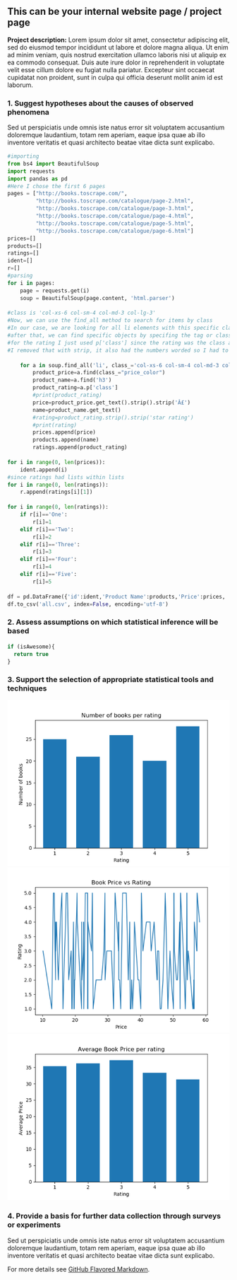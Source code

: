 ## This can be your internal website page / project page

**Project description:** Lorem ipsum dolor sit amet, consectetur adipiscing elit, sed do eiusmod tempor incididunt ut labore et dolore magna aliqua. Ut enim ad minim veniam, quis nostrud exercitation ullamco laboris nisi ut aliquip ex ea commodo consequat. Duis aute irure dolor in reprehenderit in voluptate velit esse cillum dolore eu fugiat nulla pariatur. Excepteur sint occaecat cupidatat non proident, sunt in culpa qui officia deserunt mollit anim id est laborum.

### 1. Suggest hypotheses about the causes of observed phenomena

Sed ut perspiciatis unde omnis iste natus error sit voluptatem accusantium doloremque laudantium, totam rem aperiam, eaque ipsa quae ab illo inventore veritatis et quasi architecto beatae vitae dicta sunt explicabo. 

```python
#importing
from bs4 import BeautifulSoup
import requests
import pandas as pd
#Here I chose the first 6 pages
pages = ["http://books.toscrape.com/",
         "http://books.toscrape.com/catalogue/page-2.html",
         "http://books.toscrape.com/catalogue/page-3.html",
         "http://books.toscrape.com/catalogue/page-4.html",
         "http://books.toscrape.com/catalogue/page-5.html",
         "http://books.toscrape.com/catalogue/page-6.html"]
prices=[]
products=[]
ratings=[]
ident=[]
r=[]
#parsing
for i in pages:
    page = requests.get(i)
    soup = BeautifulSoup(page.content, 'html.parser')
 
#class is 'col-xs-6 col-sm-4 col-md-3 col-lg-3'
#Now, we can use the find_all method to search for items by class 
#In our case, we are looking for all li elements with this specific class.
#after that, we can find specific objects by specifing the tag or class, and then use get text to get the price and name. 
#for the rating I just used p['class'] since the rating was the class already, however it included the string 'star rating' so 
#I removed that with strip, it also had the numbers worded so I had to convert the words into integers using if statements

    for a in soup.find_all('li', class_='col-xs-6 col-sm-4 col-md-3 col-lg-3'):
        product_price=a.find(class_="price_color")
        product_name=a.find('h3')
        product_rating=a.p['class']
        #print(product_rating)
        price=product_price.get_text().strip().strip('Â£')
        name=product_name.get_text()
        #rating=product_rating.strip().strip('star rating')
        #print(rating)
        prices.append(price)
        products.append(name)
        ratings.append(product_rating)
    
for i in range(0, len(prices)):
	ident.append(i)
#since ratings had lists within lists 
for i in range(0, len(ratings)):
    r.append(ratings[i][1])

for i in range(0, len(ratings)):
    if r[i]=='One':
        r[i]=1
    elif r[i]=='Two':
        r[i]=2
    elif r[i]=='Three':
        r[i]=3
    elif r[i]=='Four':
        r[i]=4
    elif r[i]=='Five':
        r[i]=5

df = pd.DataFrame({'id':ident,'Product Name':products,'Price':prices, 'Rating':r}) 
df.to_csv('all.csv', index=False, encoding='utf-8')

```

### 2. Assess assumptions on which statistical inference will be based

```javascript
if (isAwesome){
  return true
}
```

### 3. Support the selection of appropriate statistical tools and techniques

<img src="images/Figure_1.png"/>
<img src="images/Figure_2.png"/>
<img src="images/Figure_3.png"/>

### 4. Provide a basis for further data collection through surveys or experiments

Sed ut perspiciatis unde omnis iste natus error sit voluptatem accusantium doloremque laudantium, totam rem aperiam, eaque ipsa quae ab illo inventore veritatis et quasi architecto beatae vitae dicta sunt explicabo. 

For more details see [GitHub Flavored Markdown](https://guides.github.com/features/mastering-markdown/).

